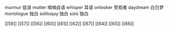 




murmur 低语
mutter 喃喃自语
whisper 耳语
onlooker 旁观者
daydream 白日梦
monologue 独白
soliloquy 独白
solo 独白

[[59]]
[[57]]
[[56]]
[[60]]
[[61]]
[[62]]
[[67]]
[[64]]
[[65]]
[[66]]
